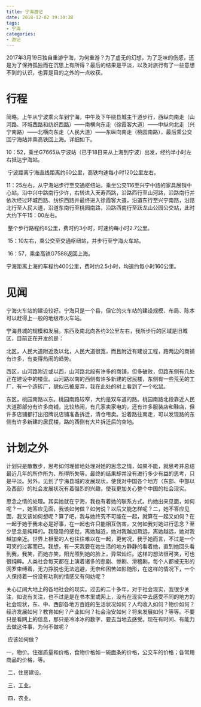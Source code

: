 ```yaml
---
title: 宁海游记
date: 2018-12-02 19:30:38
tags:
- 宁海
categories:
- 游记
---
```


​        2017年3月19日独自重游宁海，为何重游？为了虚无的幻想，为了乏味的伤感，还是为了保持孤独而在沉思上有所得？最后的结果是平淡，以及对旅行有了一些意想不到的认识，也算是目的之外的一点收获。 

# 行程

​        简略。上午从宁波乘火车到宁海，中午及下午绕县城主干道步行，西纵向南走（山河路、环城西路和纺织西路）——南横向东走（徐霞客大道）——中纵向北走（兴宁南路）——北横向东走（人民大道）——东纵向南走（桃园南路），最后乘公交回宁海站并乘高铁回上海。详细如下。 

​        10：52，乘坐G7665从宁波站（已于18日来从上海到宁波）出发，经约半小时左右抵达宁海站。 

​        宁波距离宁海直线距离约60公里，高铁均速每小时120公里左右。 

​        11：25左右，从宁海站步行至交通枢纽站，乘坐公交116至兴宁中路的家具展销中心站。沿中兴中路南行少许，右转进入天寿西路，沿路西行至山河路，沿路南行并依次经过环城西路、纺织西路并最终进入徐霞客大道，沿道东行至兴宁南路，沿路北行至人民大道，沿道东南行至桃园南路，沿路西南行至跃龙山公园公交站，此时大约下午15：00左右。 

​        整个步行路程约8公里，费时约3小时，时速约每小时2.7公里。 

​        15：10左右，乘公交至交通枢纽站，并步行至宁海火车站。 

​        16：57，乘坐高铁G7588返回上海。 

​        宁海距离上海的车程约400公里，费时约2.5小时，均速约每小时160公里。 

# 见闻 

​        宁海火车站的建设较好。宁海只是一个县，但它的火车站的建设规模、布局、陈本可以赶得上一般的地级市火车站。 

​        宁海县城的规模和发展。东西及南北向各约3公里左右，我所步行的区域是旧城区，目前正在开发的是： 

​        北区，人民大道附近及以北，人民大道很宽，而且附近有建设工程，路两边的商铺有许多，有变得热闹的趋势。 

​        西区，山河路附近或以西，山河路北段有许多的商铺，但多破败，但路东侧有几处正在建设中的楼盘。山河路以南的西侧有许多新建的居民楼，东侧有一些荒芜的工厂，有一个造砖厂，貌似已被废弃，我在此处的树上看到了一个松鼠。 

​        东区，桃园南路以东。桃园南路较窄，大约是双车道的路。桃园南路北段靠近人民大道那部分有许多商铺，比较热闹，有几家卖家电的，还有许多服装店和鞋店，但许多店铺都打出招牌说店铺准备拆迁，清仓甩卖。沿着路往南走，可以发现路的东侧有许多新建的居民楼，路的西侧有大片拆迁后的空地。 

# 计划之外 

​        计划只是散散步，思考如何理智地处理对她的思念之情，如果不能，就思考并总结最近几年的所作所为、所得所失等。最终的结果却并没有进行多少有益的思考，只是平淡。另外，见到了宁海县城的发展现状，使我对中国各个地方（东部、中部以及西部）的社会发展状况有着强烈的兴趣，使我更加关心整个中国的社会现实。 

​        思念之情的处理。其实她就在宁海，我也有着她的联系方式。约她出来见面，如何呢？一，她答应见面，我该如何做？如何说？以后又能怎样呢？二，她不答应见面，我又该如何想呢？算了吧，我与她终究不可能在一起，就算在一起又如何？在一起于她于我未必是好事，在一起也许只能相互伤害，又何如我对她进行思念？至少思念是纯粹的。我隐隐的感觉，离她越近，她对我越加疏远，离她越远，她对我越加亲近。世界上相爱的人也往往难以在一起，更何况，我于她而言，不过是一个可笑的过客而已。我想，有一天我要在她生活的地方静静的看着她，直到她回头看到我，我笑，而她亦笑，阳光照到她的脸上，异常灿烂。这样的想法很可笑，可也很纯粹。人类社会每天都在上演着诸多的悲剧、惨剧、滑稽剧，每个人都被无形的网罗束缚着，无力挣脱也无法逃避，无奈和困苦如影随形，在这样的情况下，一个人保持着一份没有功利的情感又有何妨呢？ 

​        关心辽阔大地上的各地社会的现实。过去的二十多年，对于社会现实，我很少关注，如说有关注，也不过是是在书本里或网上，没有在现实中去感受不同的地方的社会现状，东、中、西部各地方百姓的生活状况如何？人均收入如何？物价如何？经济发展如何？教育如何？产业如何？社会治安如何？将来发展如何？等等。不要只是看网上的信息，那只是冷冰冰的数字，要去当地去感受。现在有时间、有能力去做这件事，为何不做呢？ 

​        应该如何做？ 

​        一，物价。住宿质量和价格，食物价格如一碗面条的价格，公交车的价格；各常用商品的价格，等。 

​        二，住房建设。 

​        三，工业。 

​        四，农业。 